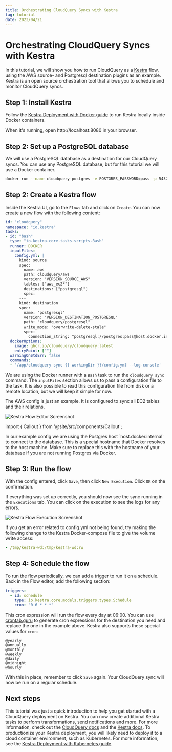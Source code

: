 ```yaml
---
title: Orchestrating CloudQuery Syncs with Kestra
tag: tutorial
date: 2023/04/21
---
```


# Orchestrating CloudQuery Syncs with Kestra

In this tutorial, we will show you how to run CloudQuery as a [Kestra](https://kestra.io/) flow, using the AWS source- and Postgresql destination plugins as an example. Kestra is an open source orchestration tool that allows you to schedule and monitor CloudQuery syncs. 

## Step 1: Install Kestra

Follow the [Kestra Deployment with Docker guide](https://kestra.io/docs/administrator-guide/deployment/docker) to run Kestra locally inside Docker containers. 

When it's running, open http://localhost:8080 in your browser.  

## Step 2: Set up a PostgreSQL database

We will use a PostgreSQL database as a destination for our CloudQuery syncs. You can use any PostgreSQL database, but for this tutorial we will use a Docker container.

```bash copy
docker run --name cloudquery-postgres -e POSTGRES_PASSWORD=pass -p 5432:5432 -d postgres
``` 

## Step 2: Create a Kestra flow

Inside the Kestra UI, go to the `Flows` tab and click on `Create`. You can now create a new flow with the following content:

```yaml copy
id: "cloudquery"
namespace: "io.kestra"
tasks:
- id: "bash"
  type: "io.kestra.core.tasks.scripts.Bash"
  runner: DOCKER
  inputFiles:
    config.yml: |
      kind: source
      spec:
        name: aws
        path: cloudquery/aws
        version: "VERSION_SOURCE_AWS"
        tables: ["aws_ec2*"]
        destinations: ["postgresql"]
        spec:
      ---
      kind: destination
      spec:
        name: "postgresql"
        version: "VERSION_DESTINATION_POSTGRESQL"
        path: "cloudquery/postgresql"
        write_mode: "overwrite-delete-stale"
        spec:
          connection_string: "postgresql://postgres:pass@host.docker.internal:5432/cloudquery?sslmode=disable"
  dockerOptions:
    image: ghcr.io/cloudquery/cloudquery:latest
    entryPoint: [""]
  warningOnStdErr: false
  commands:
  - '/app/cloudquery sync {{ workingDir }}/config.yml --log-console'
```

We are using the Docker runner with a `Bash` task to run the `cloudquery sync` command. The `inputFiles` section allows us to pass a configuration file to the task. It is also possible to read this configuration file from disk or a remote location, but we will keep it simple for now.

The AWS config is just an example. It is configured to sync all EC2 tables and their relations. 

![Kestra Flow Editor Screenshot](/images/docs/deployment/kestra-flow.png)

import { Callout } from '@site/src/components/Callout';

<Callout type="info">
In our example config we are using the Postgres host `host.docker.internal` to connect to the database. This is a special hostname that Docker resolves to the host machine. Make sure to replace this with the hostname of your database if you are not running Postgres via Docker.
</Callout>

## Step 3: Run the flow

With the config entered, click `Save`, then click `New Execution`. Click `OK` on the confirmation.

If everything was set up correctly, you should now see the sync running in the `Executions` tab. You can click on the execution to see the logs for any errors.

![Kestra Flow Execution Screenshot](/images/docs/deployment/kestra-execution.png)

<Callout type="info">
If you get an error related to config.yml not being found, try making the following change to the Kestra Docker-compose file to give the volume write access:

```yaml
- /tmp/kestra-wd:/tmp/kestra-wd:rw
```
</Callout>

## Step 4: Schedule the flow

To run the flow periodically, we can add a trigger to run it on a schedule. Back in the Flow editor, add the following section:

```yaml copy
triggers:
  - id: schedule
    type: io.kestra.core.models.triggers.types.Schedule
    cron: "0 6 * * *"
```

This cron expression will run the flow every day at 06:00. You can use [crontab.guru](https://crontab.guru/) to generate cron expressions for the destination you need and replace the one in the example above. Kestra also supports these special values for `cron`:

```text
@yearly
@annually
@monthly
@weekly
@daily
@midnight
@hourly
```

With this in place, remember to click `Save` again. Your CloudQuery sync will now be run on a regular schedule.

## Next steps

This tutorial was just a quick introduction to help you get started with a CloudQuery deployment on Kestra. You can now create additional Kestra tasks to perform transformations, send notifications and more. For more information, check out the [CloudQuery docs](/docs) and the [Kestra docs](https://kestra.io/docs/). To productionize your Kestra deployment, you will likely need to deploy it to a cloud container environment, such as Kubernetes. For more information, see the [Kestra Deployment with Kubernetes guide](https://kestra.io/docs/administrator-guide/deployment/kubernetes). 